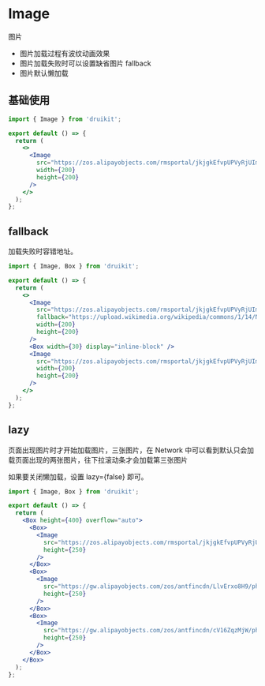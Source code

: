 # Image

图片

- 图片加载过程有波纹动画效果
- 图片加载失败时可以设置缺省图片 fallback
- 图片默认懒加载

## 基础使用

```jsx
import { Image } from 'druikit';

export default () => {
  return (
    <>
      <Image
        src="https://zos.alipayobjects.com/rmsportal/jkjgkEfvpUPVyRjUImniVslZfWPnJuuZ.png"
        width={200}
        height={200}
      />
    </>
  );
};
```

## fallback

加载失败时容错地址。

```jsx
import { Image, Box } from 'druikit';

export default () => {
  return (
    <>
      <Image
        src="https://zos.alipayobjects.com/rmsportal/jkjgkEfvpUPVyRjUImniVslZfWPnJuuZ.....png"
        fallback="https://upload.wikimedia.org/wikipedia/commons/1/14/No_Image_Available.jpg?20200913095930"
        width={200}
        height={200}
      />
      <Box width={30} display="inline-block" />
      <Image
        src="https://zos.alipayobjects.com/rmsportal/jkjgkEfvpUPVyRjUImniVslZfWPnJuuZ.....png"
        width={200}
        height={200}
      />
    </>
  );
};
```

## lazy

页面出现图片时才开始加载图片，三张图片，在 Network 中可以看到默认只会加载页面出现的两张图片，往下拉滚动条才会加载第三张图片

如果要关闭懒加载，设置 lazy={false} 即可。

```jsx
import { Image, Box } from 'druikit';

export default () => {
  return (
    <Box height={400} overflow="auto">
      <Box>
        <Image
          src="https://zos.alipayobjects.com/rmsportal/jkjgkEfvpUPVyRjUImniVslZfWPnJuuZ.png"
          height={250}
        />
      </Box>
      <Box>
        <Image
          src="https://gw.alipayobjects.com/zos/antfincdn/LlvErxo8H9/photo-1503185912284-5271ff81b9a8.webp"
          height={250}
        />
      </Box>
      <Box>
        <Image
          src="https://gw.alipayobjects.com/zos/antfincdn/cV16ZqzMjW/photo-1473091540282-9b846e7965e3.webp"
          height={250}
        />
      </Box>
    </Box>
  );
};
```

<API id="Image"></API>
